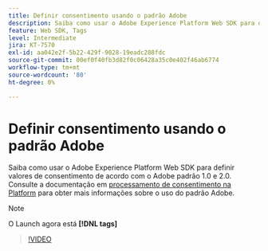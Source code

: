 ```yaml
---
title: Definir consentimento usando o padrão Adobe
description: Saiba como usar o Adobe Experience Platform Web SDK para definir valores de consentimento de acordo com o Adobe padrão 1.0 e 2.0.
feature: Web SDK, Tags
level: Intermediate
jira: KT-7570
exl-id: aa042e2f-5b22-429f-9028-19eadc288fdc
source-git-commit: 00ef0f40fb3d82f0c06428a35c0e402f46ab6774
workflow-type: tm+mt
source-wordcount: '80'
ht-degree: 0%

---
```


# Definir consentimento usando o padrão Adobe

Saiba como usar o Adobe Experience Platform Web SDK para definir valores de consentimento de acordo com o Adobe padrão 1.0 e 2.0. Consulte a documentação em [processamento de consentimento na Platform](https://experienceleague.adobe.com/docs/experience-platform/landing/governance-privacy-security/consent/iab/overview.html) para obter mais informações sobre o uso do padrão Adobe.

>[!NOTE]
>
> O Launch agora está **[!DNL tags]**

>[!VIDEO](https://video.tv.adobe.com/v/332694/?learn=on)
